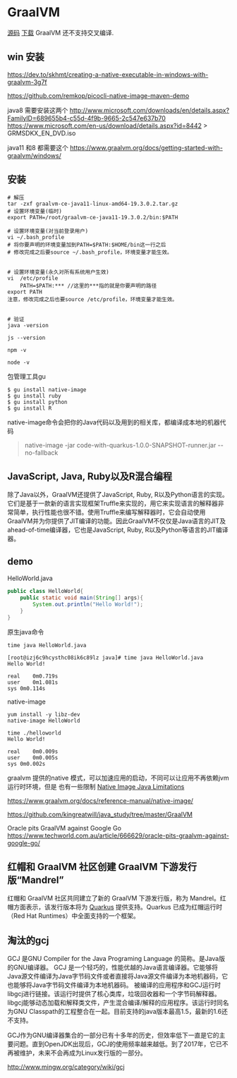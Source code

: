 # GraalVM
[源码](https://github.com/oracle/graal)
[下载](https://github.com/graalvm/graalvm-ce-builds/releases)
GraalVM 还不支持交叉编译.
## win 安装
https://dev.to/skhmt/creating-a-native-executable-in-windows-with-graalvm-3g7f

https://github.com/remkop/picocli-native-image-maven-demo

java8 需要安装这两个
http://www.microsoft.com/downloads/en/details.aspx?FamilyID=689655b4-c55d-4f9b-9665-2c547e637b70
https://www.microsoft.com/en-us/download/details.aspx?id=8442   > GRMSDKX_EN_DVD.iso
<!-- https://www.microsoft.com/en-us/download/confirmation.aspx?id=8279 -->
java11 和8 都需要这个
https://www.graalvm.org/docs/getting-started-with-graalvm/windows/

## 安装
```
# 解压
tar -zxf graalvm-ce-java11-linux-amd64-19.3.0.2.tar.gz
# 设置环境变量(临时)
export PATH=/root/graalvm-ce-java11-19.3.0.2/bin:$PATH

# 设置环境变量(对当前登录用户)
vi ~/.bash_profile
# 将你要声明的环境变量加到PATH=$PATH:$HOME/bin这一行之后
# 修改完成之后要source ~/.bash_profile，环境变量才能生效。


# 设置环境变量(永久对所有系统用户生效)
vi  /etc/profile
    PATH=$PATH:*** //这里的***指的就是你要声明的路径
export PATH
注意，修改完成之后也要source /etc/profile，环境变量才能生效。


# 验证
java -version

js --version

npm -v

node -v
```
包管理工具gu
```
$ gu install native-image
$ gu install ruby
$ gu install python
$ gu install R
```
native-image命令会把你的Java代码以及用到的相关库，都编译成本地的机器代码
> native-image -jar code-with-quarkus-1.0.0-SNAPSHOT-runner.jar --no-fallback

## JavaScript, Java, Ruby以及R混合编程

除了Java以外，GraalVM还提供了JavaScript, Ruby, R以及Python语言的实现。它们是基于一款新的语言实现框架Truffle来实现的，用它来实现语言的解释器非常简单，执行性能也很不错。使用Truffle来编写解释器时，它会自动使用GraalVM并为你提供了JIT编译的功能。因此GraalVM不仅仅是Java语言的JIT及ahead-of-time编译器，它也是JavaScript, Ruby, R以及Python等语言的JIT编译器。

## demo

HelloWorld.java
```java
public class HelloWorld{
    public static void main(String[] args){
        System.out.println("Hello World!");
    }
}
```
原生java命令
```
time java HelloWorld.java

[root@izj6c9hcysthc08ik6c89lz java]# time java HelloWorld.java 
Hello World!

real	0m0.719s
user	0m1.081s
sys	0m0.114s

```
native-image
```
yum install -y libz-dev
native-image HelloWorld

time ./helloworld
Hello World!

real	0m0.009s
user	0m0.005s
sys	0m0.002s
```
graalvm 提供的native 模式，可以加速应用的启动，不同可以让应用不再依赖jvm 运行时环境，但是
也有一些限制
[Native Image Java Limitations](https://github.com/oracle/graal/blob/master/substratevm/LIMITATIONS.md)

https://www.graalvm.org/docs/reference-manual/native-image/


https://github.com/kingreatwill/java_study/tree/master/GraalVM

Oracle pits GraalVM against Google Go
https://www.techworld.com.au/article/666629/oracle-pits-graalvm-against-google-go/

## 红帽和 GraalVM 社区创建 GraalVM 下游发行版“Mandrel”

红帽和 GraalVM 社区共同建立了新的 GraalVM 下游发行版，称为 Mandrel。红帽方面表示，该发行版本将为 [Quarkus](https://github.com/quarkusio/quarkus) 提供支持。Quarkus 已成为红帽运行时（Red Hat Runtimes）中全面支持的一个框架。


## 淘汰的gcj
GCJ 是GNU Compiler for the Java Programing Language 的简称。是Java版的GNU编译器。
GCJ 是一个轻巧的，性能优越的Java语言编译器。它能够将Java源文件编译为Java字节码文件或者直接将Java源文件编译为本地机器码，它也能够将Java字节码文件编译为本地机器码。
被编译的应用程序和GCJ运行时libgcj进行链接。该运行时提供了核心类库，垃圾回收器和一个字节码解释器。libgcj能够动态加载和解释类文件，产生混合编译/解释的应用程序。该运行时同名为GNU Classpath的工程整合在一起。目前支持的java版本最高1.5，最新的1.6还不支持。

GCJ作为GNU编译器集合的一部分已有十多年的历史，但效率低下一直是它的主要问题。直到OpenJDK出现后，GCJ的使用频率越来越低。到了2017年，它已不再被维护，未来不会再成为Linux发行版的一部分。

http://www.mingw.org/category/wiki/gcj